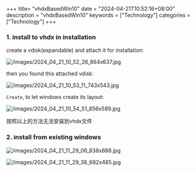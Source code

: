 +++
title= "vhdxBasedWin10"
date = "2024-04-21T10:52:16+08:00"
description = "vhdxBasedWin10"
keywords = ["Technology"]
categories = ["Technology"]
+++
### 1. install to vhdx in installation
create a vdisk(expandable) and attach it for installation:    

![/images/2024_04_21_10_52_26_864x637.jpg](/images/2024_04_21_10_52_26_864x637.jpg)

then you found this attached vdisk:    

![/images/2024_04_21_10_53_11_743x543.jpg](/images/2024_04_21_10_53_11_743x543.jpg)

`Create`, to let windows create its layout:    

![/images/2024_04_21_10_54_51_856x589.jpg](/images/2024_04_21_10_54_51_856x589.jpg)

按照以上的方法无法安装到vhdx文件 

### 2. install from existing windows

![/images/2024_04_21_11_29_06_838x688.jpg](/images/2024_04_21_11_29_06_838x688.jpg)


![/images/2024_04_21_11_29_38_682x485.jpg](/images/2024_04_21_11_29_38_682x485.jpg)

